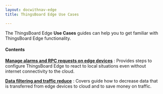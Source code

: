 ```yaml
---
layout: docwithnav-edge
title: ThingsBoard Edge Use Cases

---
```


The ThingsBoard Edge **Use Cases** guides can help you to get familiar with ThingsBoard Edge functionality.

#### Contents

[**Manage alarms and RPC requests on edge devices**](/docs/edge/use-cases/manage-alarms-rpc-requests/)
: Provides steps to configure ThingsBoard Edge to react to local situations even without internet connectivity to the cloud. 

[**Data filtering and traffic reduce**](/docs/edge/use-cases/data-filtering-traffic-reduce-pe/)
: Covers guide how to decrease data that is transferred from edge devices to cloud and to save money on traffic.
